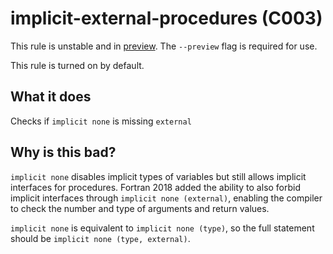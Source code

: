 # implicit-external-procedures (C003)
This rule is unstable and in [preview](../preview.md). The `--preview` flag is required for use.

This rule is turned on by default.

## What it does
Checks if `implicit none` is missing `external`

## Why is this bad?
`implicit none` disables implicit types of variables but still allows
implicit interfaces for procedures. Fortran 2018 added the ability to also
forbid implicit interfaces through `implicit none (external)`, enabling the
compiler to check the number and type of arguments and return values.

`implicit none` is equivalent to `implicit none (type)`, so the full
statement should be `implicit none (type, external)`.